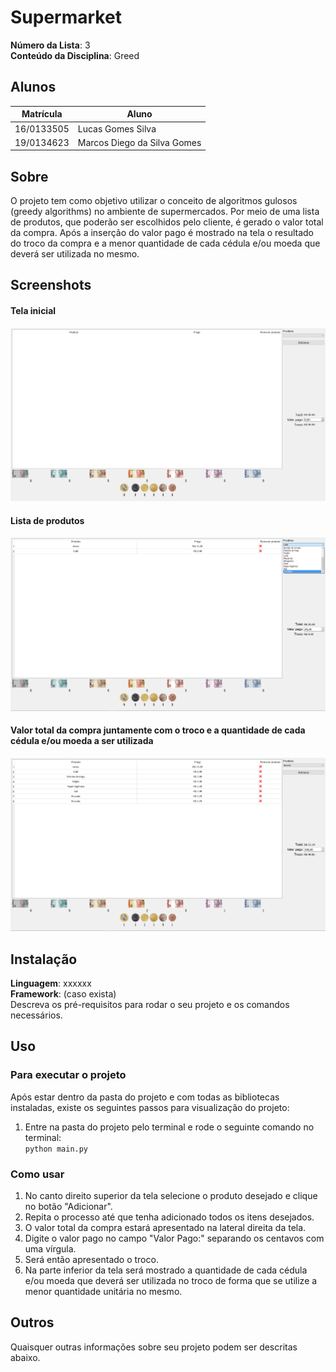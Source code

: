 # Supermarket

**Número da Lista**: 3<br>
**Conteúdo da Disciplina**: Greed<br>

## Alunos
|Matrícula | Aluno |
| -- | -- |
| 16/0133505  |  Lucas Gomes Silva |
| 19/0134623  |  Marcos Diego da Silva Gomes |

## Sobre 
O projeto tem como objetivo utilizar o conceito de algoritmos gulosos (greedy algorithms) no ambiente de supermercados. Por meio de uma lista de produtos, que poderão ser escolhidos pelo cliente, é gerado o valor total da compra. Após a inserção do valor pago é mostrado na tela o resultado do troco da compra e a menor quantidade de cada cédula e/ou moeda que deverá ser utilizada no mesmo.

## Screenshots
#### Tela inicial
![initial_screen](images/initial_screen.png)
#### Lista de produtos
![products](images/products.png)
#### Valor total da compra juntamente com o troco e a quantidade de cada cédula e/ou moeda a ser utilizada
![total](images/total.png)

## Instalação 
**Linguagem**: xxxxxx<br>
**Framework**: (caso exista)<br>
Descreva os pré-requisitos para rodar o seu projeto e os comandos necessários.

## Uso 
### Para executar o projeto
Após estar dentro da pasta do projeto e com todas as bibliotecas instaladas, existe os seguintes passos para visualização do projeto: <br>
1. Entre na pasta do projeto pelo terminal e rode o seguinte comando no terminal: <br>
    ``` python main.py ```

### Como usar
1. No canto direito superior da tela selecione o produto desejado e clique no botão "Adicionar".
2. Repita o processo até que tenha adicionado todos os itens desejados.
3. O valor total da compra estará apresentado na lateral direita da tela.
4. Digite o valor pago no campo "Valor Pago:" separando os centavos com uma vírgula.
5. Será então apresentado o troco.
6. Na parte inferior da tela será mostrado a quantidade de cada cédula e/ou moeda que deverá ser utilizada no troco de forma que se utilize a menor quantidade unitária no mesmo.

## Outros 
Quaisquer outras informações sobre seu projeto podem ser descritas abaixo.





